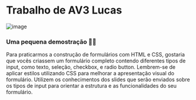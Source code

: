 <h1>Trabalho de AV3 Lucas </h1>

![image](https://github.com/Htlktrevisan/AV2-Lucas/assets/162151256/6e5fabf2-f770-425a-8e11-2cef51458ae2)

<h3>Uma pequena demostração 😮‍💨</h3>

<p>Para praticarmos a construção de formulários com HTML e CSS, gostaria que vocês criassem um formulário completo contendo diferentes tipos de input, como texto, seleção, checkbox, e radio button. Lembrem-se de aplicar estilos utilizando CSS para melhorar a apresentação visual do formulário. Utilizem os conhecimentos dos slides que serão enviados sobre os tipos de input para orientar a estrutura e as funcionalidades do seu formulário.</p>
